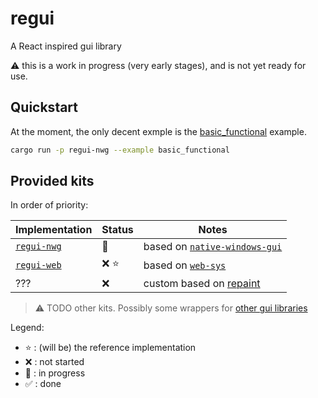 # regui
 A React inspired gui library

:warning: this is a work in progress (very early stages), and is not yet ready for use.

## Quickstart

At the moment, the only decent exmple is the [basic_functional](./kits/nwg/examples/basic_functional.rs) example.
```sh
cargo run -p regui-nwg --example basic_functional
```

## Provided kits

In order of priority:

| Implementation | Status | Notes |
| --- | --- | --- |
| [`regui-nwg`](./kits/nwg/) | :construction: | based on [`native-windows-gui`](https://github.com/gabdube/native-windows-gui)
| [`regui-web`](./kits/web/) | :x: :star: | based on [`web-sys`](https://rustwasm.github.io/wasm-bindgen/web-sys/index.html)
| ??? | :x: | custom based on [repaint](https://github.com/re-gui/repaint)
> :warning: TODO other kits. Possibly some wrappers for [other gui libraries](https://www.areweguiyet.com/)

Legend:
- :star: : (will be) the reference implementation
- :x: : not started
- :construction: : in progress
- :white_check_mark: : done

<!--
TODO:
 - [ ] web, yew like
 - [ ] custom based on repaint
 - [ ] druid
 - [ ] gtk
 - [ ] Qt
 - [ ] wxWidgets
 - [ ] modern windows api
 - [ ] android
 - [ ] ios
 - [ ] macos
 - [ ] linux


## Comunity provided kits

_Empty_
-->